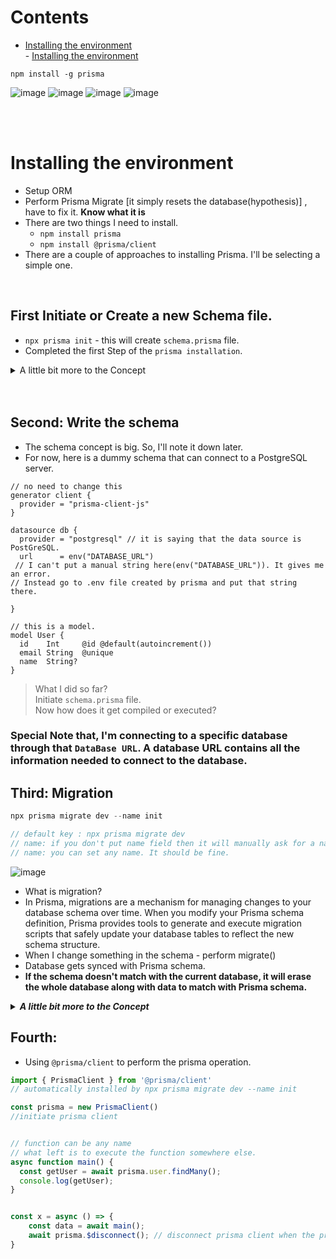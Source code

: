 # Contents
* [Installing the environment](#installing-the-environment)  <br>
        - [Installing the environment](#first-initiate-or-create-a-new-schema-file)

`npm install -g prisma`

![image](https://github.com/mahinulintern/prisma-research/assets/167665561/2787fbf0-7bf8-4964-8344-5c4e6968a637)
![image](https://github.com/mahinulintern/prisma-research/assets/167665561/f2cdd9aa-9dd0-4c94-8f43-939a1eedfd30)
![image](https://github.com/mahinulintern/prisma-research/assets/167665561/560460de-aa38-42d2-b830-6d880944e5c6)
![image](https://github.com/mahinulintern/prisma-research/assets/167665561/b5a98c61-ccd4-444a-a248-281479600071)





<br>
<br>

# Installing the environment
* Setup ORM
* Perform Prisma Migrate [it simply resets the database(hypothesis)] , have to fix it. <b>Know what it is </b>
* There are two things I need to install. 
    - `npm install prisma`
    - `npm install @prisma/client` 
* There are a couple of approaches to installing Prisma. I'll be selecting a simple one.

<br>

## First Initiate or Create a new Schema file.
* `npx prisma init` - this will create `schema.prisma` file.
* Completed the first Step of the `prisma installation`.


<!---
================ DROPDOWN ====================================================================================
--->
<details><summary>A little bit more to the Concept</summary>
  
* You might found `env` file. Don't delete it.
* Put the `link` which can be used to connect to your `required` database in that `env` file.

</details>



<br>
<br>

## Second: Write the schema
* The schema concept is big. So, I'll note it down later.
* For now, here is a dummy schema that can connect to a PostgreSQL server.


<!---
================ Prisma Schema Code ====================================================================================
--->
```prisma
// no need to change this
generator client {
  provider = "prisma-client-js"
}

datasource db {
  provider = "postgresql" // it is saying that the data source is PostGreSQL.
  url      = env("DATABASE_URL")
 // I can't put a manual string here(env("DATABASE_URL")). It gives me an error.
// Instead go to .env file created by prisma and put that string there.

}

// this is a model.
model User {
  id    Int     @id @default(autoincrement())
  email String  @unique
  name  String?
}
```
> What I did so far? <br> Initiate `schema.prisma` file. <br> Now how does it get compiled or executed?

### Special Note that, I'm connecting to a specific database through that `DataBase URL`. A database URL contains all the information needed to connect to the database.

## Third: Migration
```javascript
npx prisma migrate dev --name init

// default key : npx prisma migrate dev
// name: if you don't put name field then it will manually ask for a name within the process.
// name: you can set any name. It should be fine.
```
![image](https://github.com/mahinulintern/prisma-research/assets/167665561/1feaf37c-327e-4178-b250-88b22cec6f4b)

* What is migration?
* In Prisma, migrations are a mechanism for managing changes to your database schema over time. When you modify your Prisma schema definition, Prisma provides tools to generate and execute migration scripts that safely update your database tables to reflect the new schema structure.
* When I change something in the schema - perform migrate()
* Database gets synced with Prisma schema. 
* <b> If the schema doesn't match with the current database, it will erase the whole database along with data to match with Prisma schema. </b>

<!---
================ DROPDOWN ====================================================================================
--->
<details><summary><b> <i>A little bit more to the Concept</i></b> </summary>
  
* `npx prisma migrate dev --name init` installs something more behind the scene.
* It automatically installs `@prisma/client`.
* It automatically executes `npx prisma generate`.
</details>

## Fourth: 
* Using `@prisma/client` to perform the prisma operation.
```javascript
import { PrismaClient } from '@prisma/client'
// automatically installed by npx prisma migrate dev --name init

const prisma = new PrismaClient()
//initiate prisma client


// function can be any name
// what left is to execute the function somewhere else.
async function main() {
  const getUser = await prisma.user.findMany();
  console.log(getUser);
}


const x = async () => {
    const data = await main();
    await prisma.$disconnect(); // disconnect prisma client when the process is done.
}
```

